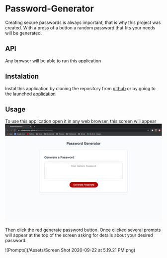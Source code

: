 # Password-Generator

Creating secure passwords is always important, that is why this project was created.  With a press of a button a random password that fits your needs will be generated.

## API

Any browser will be able to run this application

## Instalation

Instal this application by cloning the repository from [github](https://github.com/valadezMykel/Password-Generator)
or by going to the launched [application](https://valadezmykel.github.io/Password-Generator/)

## Usage

To use this application open it in any web browser, this screen will appear 
![Fresh-page](https://github.com/valadezMykel/Password-Generator/blob/master/Assets/Screen%20Shot%202020-09-22%20at%205.19.13%20PM.png)

Then click the red generate password button.  Once clicked several prompts will appear at the top of the screen asking for details about your desired password.

![Prompts](/Assets/Screen Shot 2020-09-22 at 5.19.21 PM.png)
